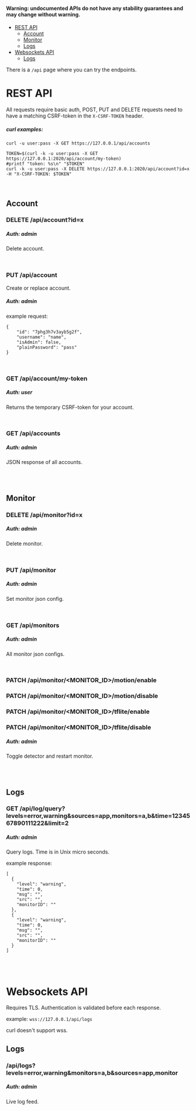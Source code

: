 #### Warning: undocumented APIs do not have any stability guarantees and may change without warning.

-   [REST API](#rest-api)
    -   [Account](#Account)
    -   [Monitor](#monitor)
    -   [Logs](#logs)
-   [Websockets API](#websockets-api)
    -   [Logs](#logs)


There is a `/api` page where you can try the endpoints.

# REST API

All requests require basic auth, POST, PUT and DELETE requests need to have a matching CSRF-token in the `X-CSRF-TOKEN` header.

##### curl examples:

``` shell
curl -u user:pass -X GET https://127.0.0.1/api/accounts

TOKEN=$(curl -k -u user:pass -X GET https://127.0.0.1:2020/api/account/my-token)
#printf "token: %s\n" "$TOKEN"
curl -k -u user:pass -X DELETE https://127.0.0.1:2020/api/account?id=x -H "X-CSRF-TOKEN: $TOKEN"
```
<br>

## Account

### DELETE /api/account?id=x

##### Auth: admin

Delete account.

<br>

### PUT /api/account

Create or replace account.

##### Auth: admin

example request:

```
{
	"id": "7phg3h7v3ayb5g2f",
	"username": "name",
	"isAdmin": false,
	"plainPassword": "pass"
}
```

<br>

### GET /api/account/my-token

##### Auth: user

Returns the temporary CSRF-token for your account.

<br>

### GET /api/accounts

##### Auth: admin

JSON response of all accounts.

<br>
<br>

## Monitor

### DELETE /api/monitor?id=x

##### Auth: admin

Delete monitor.

<br>

### PUT /api/monitor

##### Auth: admin

Set monitor json config.

<br>

### GET /api/monitors

##### Auth: admin

All monitor json configs.

<br>

### PATCH /api/monitor/<MONITOR_ID>/motion/enable
### PATCH /api/monitor/<MONITOR_ID>/motion/disable
### PATCH /api/monitor/<MONITOR_ID>/tflite/enable
### PATCH /api/monitor/<MONITOR_ID>/tflite/disable


##### Auth: admin

Toggle detector and restart monitor.

<br>
<br>

## Logs

### GET /api/log/query?levels=error,warning&sources=app,monitors=a,b&time=1234567890111222&limit=2

##### Auth: admin

Query logs. Time is in Unix micro seconds.

example response:

```
[
  {
    "level": "warning",
    "time": 0,
    "msg": "",
    "src": "",
    "monitorID": ""
  },
  {
    "level": "warning",
    "time": 0,
    "msg": "",
    "src": "",
    "monitorID": ""
  }
]
```


<br>
<br>

# Websockets API

Requires TLS. Authentication is validated before each response.

example: `wss://127.0.0.1/api/logs`

curl doesn't support wss.

## Logs

### /api/logs?levels=error,warning&monitors=a,b&sources=app,monitor

##### Auth: admin

Live log feed.
